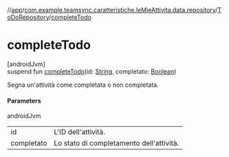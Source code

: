 //[app](../../../index.md)/[com.example.teamsync.caratteristiche.leMieAttivita.data.repository](../index.md)/[ToDoRepository](index.md)/[completeTodo](complete-todo.md)

# completeTodo

[androidJvm]\
suspend fun [completeTodo](complete-todo.md)(id: [String](https://kotlinlang.org/api/latest/jvm/stdlib/kotlin/-string/index.html), completato: [Boolean](https://kotlinlang.org/api/latest/jvm/stdlib/kotlin/-boolean/index.html))

Segna un'attività come completata o non completata.

#### Parameters

androidJvm

| | |
|---|---|
| id | L'ID dell'attività. |
| completato | Lo stato di completamento dell'attività. |
